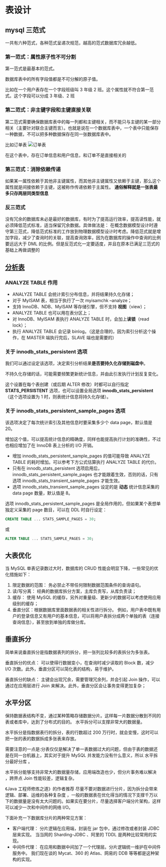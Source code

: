 # 表设计

## mysql 三范式

一共有六种范式，各种范式呈递次规范，越高的范式数据库冗余越低。

### 第一范式：属性原子性不可分割

第一范式是最基本的范式。

数据库表中的所有字段值都是不可分解的原子值。

比如在一个用户表存在一个字段班级叫 3 年级 2 班。这个属性就不符合第一范式。这个字段可以分成 3 年级、2 班

### 第二范式：非主键字段和主键直接关联

第二范式需要确保数据库表中的每一列都和主键相关，而不能只与主键的某一部分相关（主要针对联合主键而言）。也就是说在一个数据库表中，一个表中只能保存一种数据，不可以把多种数据保存在同一张数据库表中。

比如订单表 ![订单表](https://pic002.cnblogs.com/images/2012/270324/2012040114063976.png)

在这个表中，存在订单信息和用户信息，和订单不是直接相关的

### 第三范式：消除依赖传递

如果某一属性依赖于其他非主键属性，而其他非主键属性又依赖于主键，那么这个属性就是间接依赖于主键，这被称作传递依赖于主属性。 **通俗解释就是一张表最多只存两层同类型信息**

### 反三范式

没有冗余的数据库未必是最好的数据库，有时为了提高运行效率，提高读性能，就必须降低范式标准，适当保留冗余数据。具体做法是： 在概念数据模型设计时遵守第三范式，降低范式标准的工作放到物理数据模型设计时考虑。降低范式就是增加字段，减少了查询时的关联，提高查询效率，因为在数据库的操作中查询的比例要远远大于 DML 的比例。但是反范式化一定要适度，并且在原本已满足三范式的基础上再做调整的

## [分析表](https://mp.weixin.qq.com/s/1MsyxhtG6Zk3Q9gIV2QVbA)

### ANALYZE TABLE 作用

- ANALYZE TABLE 会统计索引分布信息，并将结果持久化存储；
- 对于 MyISAM 表，相当于执行了一次 myisamchk –analyze；
- 支持 InnoDB、NDB、MyISAM 等存储引擎，但不支持 **视图**（view）；
- ANALYZE TABLE 也可以用在表分区上；
- 对 InnoDB、MyISAM 表执行 ANALYZE TABLE 时，会加上**读锁**（read lock）；
- 执行 ANALYZE TABLE 会记录 binlog。（这是合理的，因为索引分析这个操作，在 MASTER 端执行完后，SLAVE 端也是需要的）

### 关于 innodb_stats_persistent 选项

我们可以通过设定该选项，决定索引分析结果**是否要持久化存储到磁盘中**。

不持久化存储的话，可能需要频繁更新统计信息，并由此引发执行计划反复变化。

这个设置在每个表创建（或后期 ALTER 修改）时都可以自行指定 **STATS_PERSISTENT** 选项，也可以设置全局选项 **innodb_stats_persistent**（这个选项设置为 1 时，则表统计信息将持久化存储）。

### 关于 innodb_stats_persistent_sample_pages 选项

该选项决定了每次统计索引及其他信息时要采集多少个 data page，默认值是 20。

增加这个值，可以提高统计信息的精确度，同样也能提高执行计划的准确性，不过也相应增加了在 InnoDB 表上分析的 I/O 开销。

- 增加 innodb_stats_persistent_sample_pages 的值可能导致 ANALYZE TABLE 的耗时增加。可以参考下方公式估算执行 ANALYZE TABLE 的代价。
- 只有在 innodb_stats_persistent 选项启用后，innodb_stats_persistent_sample_pages 也才能跟着生效，否则的话，只有选项 innodb_stats_transient_sample_pages 才能生效。
- 选项 innodb_stats_transient_sample_pages 设定的是 **动态** 统计信息采集的 data page 数量，默认值是 8。

选项 innodb_stats_persistent_sample_pages 是全局作用的，但如果某个表想单独定义采集的 page 数目，可以在 DDL 时自行设定：

```sql
CREATE TABLE ... STATS_SAMPLE_PAGES = 30;
```

或

```sql
ALTER TABLE ... STATS_SAMPLE_PAGES = 30;
```

## 大表优化

当 MySQL 单表记录数过大时，数据库的 CRUD 性能会明显下降，一些常见的优化措施如下：

1. 限定数据的范围： 务必禁止不带任何限制数据范围条件的查询语句。
2. 读/写分离： 经典的数据库拆分方案，主库负责写，从库负责读；
3. 缓存： 使用 MySQL 的缓存，另外对重量级、更新少的数据可以考虑使用应用级别的缓存；
4. 垂直分区：根据数据库里面数据表的相关性进行拆分。 例如，用户表中既有用户的登录信息又有用户的基本信息，可以将用户表拆分成两个单独的表（连接查询信息），甚至放到单独的库做分库。

## 垂直拆分

简单来说垂直拆分是指数据表列的拆分，把一张列比较多的表拆分为多张表。

垂直拆分的优点： 可以使得行数据变小，在查询时减少读取的 Block 数，减少 I/O 次数。此外，垂直分区可以简化表的结构，易于维护。

垂直拆分的缺点： 主键会出现冗余，需要管理冗余列，并会引起 Join 操作，可以通过在应用层进行 Join 来解决。此外，垂直分区会让事务变得更加复杂；

## 水平分区

保持数据表结构不变，通过某种策略存储数据分片。这样每一片数据分散到不同的表或者库中，达到了分布式的目的。 水平拆分可以支撑非常大的数据量。

水平拆分是指数据表行的拆分，表的行数超过 200 万行时，就会变慢，这时可以把一张的表的数据拆成多张表来存放。

需要注意的一点是:分表仅仅是解决了单一表数据过大的问题，但由于表的数据还是在同一台机器上，其实对于提升 MySQL 并发能力没有什么意义，所以 水平拆分最好分库 。

水平拆分能够支持非常大的数据量存储，应用端改造也少，但分片事务难以解决 ，跨界点 Join 性能较差，逻辑复杂。

《Java 工程师修炼之道》的作者推荐 尽量不要对数据进行分片，因为拆分会带来逻辑、部署、运维的各种复杂度 ，一般的数据表在优化得当的情况下支撑千万以下的数据量是没有太大问题的。如果实在要分片，尽量选择客户端分片架构，这样可以减少一次和中间件的网络 I/O。

下面补充一下数据库分片的两种常见方案：

- 客户端代理： 分片逻辑在应用端，封装在 jar 包中，通过修改或者封装 JDBC 层来实现。 当当网的 Sharding-JDBC 、阿里的 TDDL 是两种比较常用的实现。
- 中间件代理： 在应用和数据中间加了一个代理层。分片逻辑统一维护在中间件服务中。 我们现在谈的 Mycat、360 的 Atlas、网易的 DDB 等等都是这种架构的实现。

